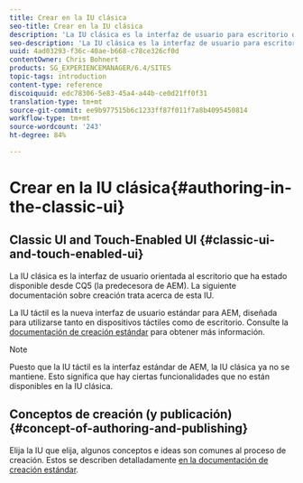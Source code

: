 ```yaml
---
title: Crear en la IU clásica
seo-title: Crear en la IU clásica
description: 'La IU clásica es la interfaz de usuario para escritorio disponible desde CQ5. La siguiente documentación sobre creación trata acerca de esta IU. La IU táctil es la nueva interfaz de usuario estándar para AEM, diseñada para utilizarse tanto en dispositivos táctiles como de escritorio. Consulte la documentación de creación estándar para obtener más información. '
seo-description: 'La IU clásica es la interfaz de usuario para escritorio disponible desde CQ5. La siguiente documentación sobre creación trata acerca de esta IU. La IU táctil es la nueva interfaz de usuario estándar para AEM, diseñada para utilizarse tanto en dispositivos táctiles como de escritorio. Consulte la documentación de creación estándar para obtener más información. '
uuid: 4ad03293-f36c-40ae-b668-c78ce326cf0d
contentOwner: Chris Bohnert
products: SG_EXPERIENCEMANAGER/6.4/SITES
topic-tags: introduction
content-type: reference
discoiquuid: edc78306-5e83-45a4-a44b-ce0d21ff0f31
translation-type: tm+mt
source-git-commit: ee9b977515b6c1233ff87f011f7a8b4095450814
workflow-type: tm+mt
source-wordcount: '243'
ht-degree: 84%

---
```



# Crear en la IU clásica{#authoring-in-the-classic-ui}

## Classic UI and Touch-Enabled UI {#classic-ui-and-touch-enabled-ui}

La IU clásica es la interfaz de usuario orientada al escritorio que ha estado disponible desde CQ5 (la predecesora de AEM). La siguiente documentación sobre creación trata acerca de esta IU.

La IU táctil es la nueva interfaz de usuario estándar para AEM, diseñada para utilizarse tanto en dispositivos táctiles como de escritorio. Consulte la [documentación de creación estándar](/help/sites-authoring/author.md) para obtener más información.

>[!NOTE]
>
>Puesto que la IU táctil es la interfaz estándar de AEM, la IU clásica ya no se mantiene. Esto significa que hay ciertas funcionalidades que no están disponibles en la IU clásica.

## Conceptos de creación (y publicación) {#concept-of-authoring-and-publishing}

Elija la IU que elija, algunos conceptos e ideas son comunes al proceso de creación. Estos se describen detalladamente [en la documentación de creación estándar](/help/sites-authoring/author.md#concept-of-authoring-and-publishing).
